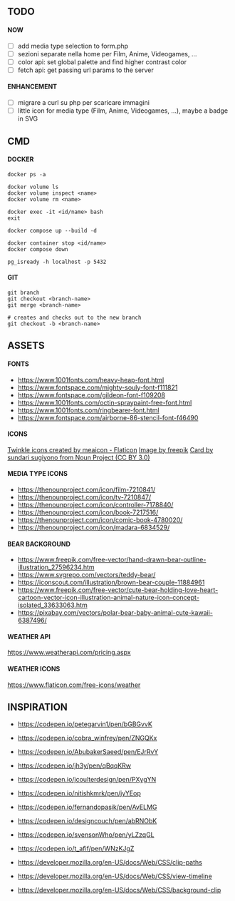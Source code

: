 ## TODO

#### NOW
- [ ] add media type selection to form.php
- [ ] sezioni separate nella home per Film, Anime, Videogames, ...
- [ ] color api: set global palette and find higher contrast color
- [ ] fetch api: get passing url params to the server

#### ENHANCEMENT
- [ ] migrare a curl su php per scaricare immagini
- [ ] little icon for media type (Film, Anime, Videogames, ...), maybe a badge in SVG

## CMD

#### DOCKER
```shell
docker ps -a

docker volume ls
docker volume inspect <name>
docker volume rm <name>

docker exec -it <id/name> bash
exit

docker compose up --build -d

docker container stop <id/name>
docker compose down

pg_isready -h localhost -p 5432
```

#### GIT
```shell
git branch
git checkout <branch-name>
git merge <branch-name>

# creates and checks out to the new branch
git checkout -b <branch-name>
```

## ASSETS
#### FONTS
- https://www.1001fonts.com/heavy-heap-font.html
- https://www.fontspace.com/mighty-souly-font-f111821
- https://www.fontspace.com/gildeon-font-f109208
- https://www.1001fonts.com/octin-spraypaint-free-font.html
- https://www.1001fonts.com/ringbearer-font.html
- https://www.fontspace.com/airborne-86-stencil-font-f46490

#### ICONS
[Twinkle icons created by meaicon - Flaticon](https://www.flaticon.com/free-icons/twinkle)
[Image by freepik](https://www.freepik.com/free-vector/flat-sparkling-star-collection_15591227.htm#fromView=keyword&page=1&position=2&uuid=b7a01977-91ce-4b36-98a2-10a11ce26070")
[Card by sundari sugiyono from Noun Project (CC BY 3.0)](https://thenounproject.com/browse/icons/term/card/)

#### MEDIA TYPE ICONS
- https://thenounproject.com/icon/film-7210841/
- https://thenounproject.com/icon/tv-7210847/
- https://thenounproject.com/icon/controller-7178840/
- https://thenounproject.com/icon/book-7217516/
- https://thenounproject.com/icon/comic-book-4780020/
- https://thenounproject.com/icon/madara-6834529/

#### BEAR BACKGROUND
- https://www.freepik.com/free-vector/hand-drawn-bear-outline-illustration_27596234.htm
- https://www.svgrepo.com/vectors/teddy-bear/
- https://iconscout.com/illustration/brown-bear-couple-11884961
- https://www.freepik.com/free-vector/cute-bear-holding-love-heart-cartoon-vector-icon-illustration-animal-nature-icon-concept-isolated_33633063.htm
- https://pixabay.com/vectors/polar-bear-baby-animal-cute-kawaii-6387496/

#### WEATHER API
https://www.weatherapi.com/pricing.aspx

#### WEATHER ICONS
https://www.flaticon.com/free-icons/weather

## INSPIRATION
- https://codepen.io/petegarvin1/pen/bGBGvvK
- https://codepen.io/cobra_winfrey/pen/ZNGQKx
- https://codepen.io/AbubakerSaeed/pen/EJrRvY
- https://codepen.io/jh3y/pen/qBqqKRw
- https://codepen.io/jcoulterdesign/pen/PXygYN
- https://codepen.io/nitishkmrk/pen/jyYEop
- https://codepen.io/fernandopasik/pen/AvELMG
- https://codepen.io/designcouch/pen/abRNObK
- https://codepen.io/svensonWho/pen/yLZzqGL
- https://codepen.io/t_afif/pen/WNzKJgZ

- https://developer.mozilla.org/en-US/docs/Web/CSS/clip-paths
- https://developer.mozilla.org/en-US/docs/Web/CSS/view-timeline
- https://developer.mozilla.org/en-US/docs/Web/CSS/background-clip
